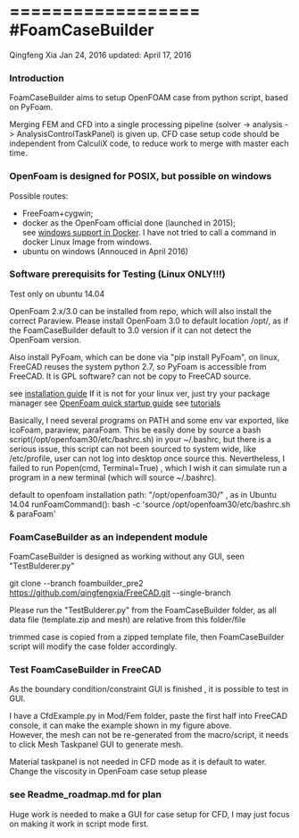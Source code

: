 ==================
#FoamCaseBuilder
==================

Qingfeng Xia
Jan 24, 2016
updated: April 17, 2016


### Introduction

FoamCaseBuilder aims to setup OpenFOAM case from python script, based on PyFoam. 

Merging FEM and CFD into a single processing pipeline (solver -> analysis -> AnalysisControlTaskPanel) is given up. 
CFD case setup code should be independent from CalculiX code, to reduce work to merge with master each time. 

### OpenFoam is designed for POSIX, but possible on windows

Possible routes: 
- FreeFoam+cygwin; 
- docker as the OpenFoam official done (launched in 2015);  
see [windows support in Docker](http://www.openfoam.com/download/install-windows.php).
I have not tried to call a command in docker Linux Image from windows. 
- ubuntu on windows (Annouced in April 2016)

### Software prerequisits for Testing (Linux ONLY!!!)

Test only on ubuntu 14.04

OpenFoam 2.x/3.0 can be installed from repo, which will also install the correct Paraview.  Please install OpenFoam 3.0 to default location /opt/, as if the FoamCaseBuilder default to 3.0 version if it can not detect the OpenFoam version.

Also install PyFoam, which can be done via "pip install PyFoam", on linux, FreeCAD reuses the system python 2.7, so PyFoam is accessible from FreeCAD. It is GPL software? can not be copy to FreeCAD source. 

see [installation guide](http://www.openfoam.com/download/install-binary.php) If it is not for your linux ver, just try your package manager
see [OpenFoam quick startup guide](http://www.openfoam.org/)
see [tutorials](http://cfd.direct/openfoam/user-guide/) 

Basically, I need several programs on PATH and some env var exported, like icoFoam, paraview, paraFoam. This be easily done by source a bash script(/opt/openfoam30/etc/bashrc.sh) in your ~/.bashrc, but there is a serious issue,  this script can not been sourced to system wide, like /etc/profile,  user can not log into desktop once source this. Nevertheless, I failed to run Popen(cmd, Terminal=True) , which I wish it can simulate run a program in a new terminal (which will source ~/.bashrc).

default to openfoam installation path: "/opt/openfoam30/" , as in Ubuntu 14.04
runFoamCommand():
bash -c 'source /opt/openfoam30/etc/bashrc.sh & paraFoam'

### FoamCaseBuilder as an independent module

FoamCaseBuilder  is designed as working without any GUI, seen "TestBulderer.py"

git clone --branch foambuilder_pre2 https://github.com/qingfengxia/FreeCAD.git  --single-branch

Please run the "TestBulderer.py" from the FoamCaseBuilder folder, as all data file (template.zip and mesh) are relative from this folder/file

 trimmed case is copied from a zipped template file, then FoamCaseBuilder script will modify the case folder accordingly. 

### Test FoamCaseBuilder in FreeCAD

As the boundary condition/constraint GUI is finished , it is possible to test in GUI. 

I have a CfdExample.py in Mod/Fem folder,  paste the first half into FreeCAD console, it can make the example shown in my figure above.  
However, the mesh can not be re-generated from the macro/script, it needs to click Mesh Taskpanel GUI to generate mesh.

Material taskpanel is not needed in CFD mode as it is default to water. Change the viscosity in OpenFoam case setup please

### see Readme_roadmap.md for plan

Huge work is needed to make a GUI for case setup for CFD, I may just focus on making it work in script mode first. 
